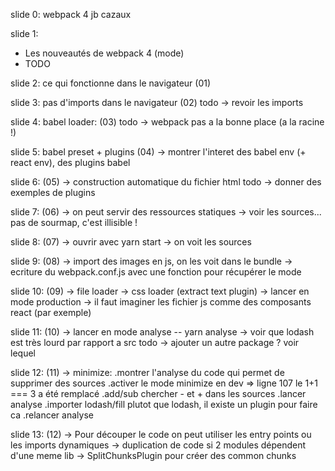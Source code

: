 slide 0:
webpack 4
jb cazaux

slide 1:
- Les nouveautés de webpack 4 (mode)
- TODO 

slide 2:
ce qui fonctionne dans le navigateur (01)

slide 3:
pas d'imports dans le navigateur (02)
todo -> revoir les imports

slide 4:
babel loader: (03)
todo -> webpack pas a la bonne place (a la racine !)

slide 5: 
babel preset + plugins (04)
-> montrer l'interet des babel env (+ react env), des plugins babel

slide 6: (05)
-> construction automatique du fichier html
todo -> donner des exemples de plugins

slide 7: (06)
-> on peut servir des ressources statiques
-> voir les sources... pas de sourmap, c'est illisible !

slide 8: (07)
-> ouvrir avec yarn start -> on voit les sources

slide 9: (08)
-> import des images en js, on les voit dans le bundle
-> ecriture du webpack.conf.js avec une fonction pour récupérer le mode

slide 10: (09)
-> file loader
-> css loader (extract text plugin)
-> lancer en mode production
-> il faut imaginer les fichier js comme des composants react (par exemple)

slide 11: (10)
-> lancer en mode analyse -- yarn analyse
-> voir que lodash est très lourd par rapport a src
todo -> ajouter un autre package ? voir lequel

slide 12: (11)
-> minimize: 
.montrer l'analyse du code qui permet de supprimer des sources
.activer le mode minimize en dev => ligne 107 le 1+1 === 3 a été remplacé
.add/sub chercher - et + dans les sources
.lancer analyse
.importer lodash/fill plutot que lodash, il existe un plugin pour faire ca
.relancer analyse

slide 13: (12)
-> Pour découper le code on peut utiliser les entry points ou les imports dynamiques
-> duplication de code si 2 modules dépendent d'une meme lib
-> SplitChunksPlugin pour créer des common chunks

